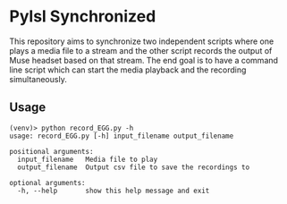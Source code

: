 # Pylsl Synchronized

This repository aims to synchronize two independent scripts where one plays a media file to a stream and the other script records the output of Muse headset based on that stream. The end goal is to have a command line script which can start the media playback and the recording simultaneously.

## Usage
```
(venv)> python record_EGG.py -h
usage: record_EGG.py [-h] input_filename output_filename

positional arguments:
  input_filename   Media file to play
  output_filename  Output csv file to save the recordings to

optional arguments:
  -h, --help       show this help message and exit
```
